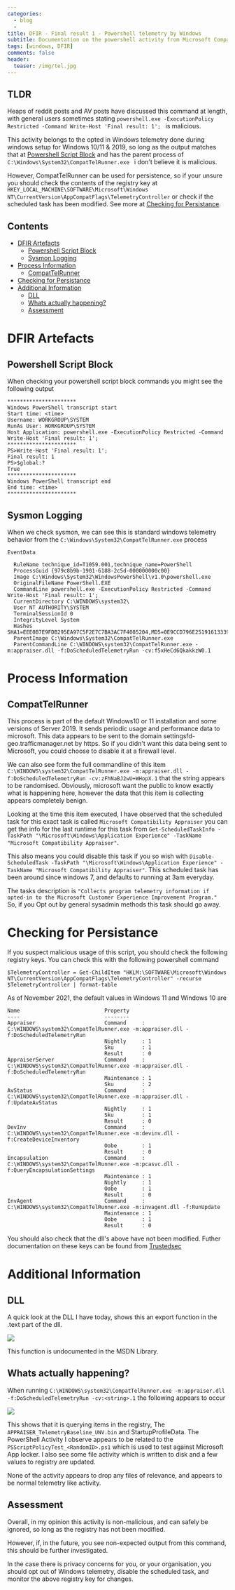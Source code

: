```yaml
---
categories:
  - blog
  - 
title: DFIR - Final result 1 - Powershell telemetry by Windows
subtitle: Documentation on the powershell activity from Microsoft Compatibility Appraiser
tags: [windows, DFIR]
comments: false
header:
  teaser: /img/tel.jpg
---
```


## TLDR
Heaps of reddit posts and AV posts have discussed this command at length, with general users sometimes stating `powershell.exe -ExecutionPolicy Restricted -Command Write-Host 'Final result: 1'; ` is malicious.

This activity belongs to the opted in Windows telemetry done during windows setup for Windows 10/11 & 2019, so long as the output matches that at [Powershell Script Block](#powershell-script-block) and has the parent process of `C:\Windows\System32\CompatTelRunner.exe ` i don't believe it is malicious.

However, CompatTelRunner can be used for persistence, so if your unsure you should check the contents of the registry key at `HKEY_LOCAL_MACHINE\SOFTWARE\Microsoft\Windows NT\CurrentVersion\AppCompatFlags\TelemetryController` or check if the scheduled task has been modified. See more at [Checking for Persistance](#checking-for-persistance).

## Contents

- [DFIR Artefacts](#dfir-artefacts)
  - [Powershell Script Block](#powershell-script-block)
  - [Sysmon Logging](#sysmon-logging)
- [Process Information](#process-information)
  - [CompatTelRunner](#compattelrunner)
- [Checking for Persistance](#checking-for-persistance)
- [Additional Information](#additional-information)
  - [DLL](#dll)
  - [Whats actually happening?](#whats-actually-happening)
  - [Assessment](#assessment)

# DFIR Artefacts
## Powershell Script Block

When checking your powershell script block commands you might see the following output

```
**********************
Windows PowerShell transcript start
Start time: <time>
Username: WORKGROUP\SYSTEM
RunAs User: WORKGROUP\SYSTEM
Host Application: powershell.exe -ExecutionPolicy Restricted -Command Write-Host 'Final result: 1';
**********************
PS>Write-Host 'Final result: 1';
Final result: 1
PS>$global:?
True
**********************
Windows PowerShell transcript end
End time: <time>
**********************
```

## Sysmon Logging

When we check sysmon, we can see this is standard windows telemetry behavior from the `C:\Windows\System32\CompatTelRunner.exe` process

```
EventData 

  RuleName technique_id=T1059.001,technique_name=PowerShell 
  ProcessGuid {979c8b9b-1901-6188-2c5d-000000000c00} 
  Image C:\Windows\System32\WindowsPowerShell\v1.0\powershell.exe 
  OriginalFileName PowerShell.EXE 
  CommandLine powershell.exe -ExecutionPolicy Restricted -Command Write-Host 'Final result: 1'; 
  CurrentDirectory C:\WINDOWS\system32\ 
  User NT AUTHORITY\SYSTEM 
  TerminalSessionId 0 
  IntegrityLevel System 
  Hashes SHA1=EEE0B7E9FDB295EA97C5F2E7C7BA3AC7F4085204,MD5=0E9CCD796E251916133392539572A374,SHA256=C7D4E119149A7150B7101A4BD9FFFBF659FBA76D058F7BF6CC73C99FB36E8221,IMPHASH=BF7A6E7A62C3F5B2E8E069438AC1DD3D 
  ParentImage C:\Windows\System32\CompatTelRunner.exe 
  ParentCommandLine C:\WINDOWS\system32\CompatTelRunner.exe -m:appraiser.dll -f:DoScheduledTelemetryRun -cv:f5xHeCd6QkakkzW0.1 
```

# Process Information
## CompatTelRunner

This process is part of the default Windows10 or 11 installation and some versions of Server 2019. It sends periodic usage and performance data to microsoft. This data appears to be sent to the domain settingsfd-geo.trafficmanager.net by https. So if you didn't want this data being sent to Microsoft, you could choose to disable it at a firewall level.

We can also see form the full commandline of this item `C:\WINDOWS\system32\CompatTelRunner.exe -m:appraiser.dll -f:DoScheduledTelemetryRun -cv:zFhNaBJ2wU+WHopX.1` that the string appears to be randomised. Obviously, microsoft want the public to know exactly what is happening here, however the data that this item is collecting appears completely benign.

Looking at the time this item executed, I have observed that the scheduled task for this exact task is called `Microsoft Compatibility Appraiser` you can get the info for the last runtime for this task from `Get-ScheduledTaskInfo -TaskPath "\Microsoft\Windows\Application Experience" -TaskName "Microsoft Compatibility Appraiser"`. 

This also means you could disable this task if you so wish with `Disable-ScheduledTask -TaskPath "\Microsoft\Windows\Application Experience" -TaskName "Microsoft Compatibility Appraiser"`. This scheduled task has been around since windows 7, and defaults to running at 3am everyday.

The tasks description is `"Collects program telemetry information if opted-in to the Microsoft Customer Experience Improvement Program."` So, if you Opt out by general sysadmin methods this task should go away. 


# Checking for Persistance

If you suspect malicious usage of this script, you should check the following registry keys. You can check this with the following powershell command

```
$TelemetryController = Get-ChildItem "HKLM:\SOFTWARE\Microsoft\Windows NT\CurrentVersion\AppCompatFlags\TelemetryController" -recurse
$TelemetryController | format-table
```

As of November 2021, the default values in Windows 11 and Windows 10 are
```
Name                           Property
----                           --------
Appraiser                      Command     : C:\WINDOWS\system32\CompatTelRunner.exe -m:appraiser.dll -f:DoScheduledTelemetryRun
                               Nightly     : 1
                               Sku         : 1
                               Result      : 0
AppraiserServer                Command     : C:\WINDOWS\system32\CompatTelRunner.exe -m:appraiser.dll -f:DoScheduledTelemetryRun
                               Maintenance : 1
                               Sku         : 2
AvStatus                       Command     : C:\WINDOWS\system32\CompatTelRunner.exe -m:appraiser.dll -f:UpdateAvStatus
                               Nightly     : 1
                               Sku         : 1
                               Result      : 0
DevInv                         Command     : C:\WINDOWS\system32\CompatTelRunner.exe -m:devinv.dll -f:CreateDeviceInventory
                               Oobe        : 1
                               Result      : 0
Encapsulation                  Command     : C:\WINDOWS\system32\CompatTelRunner.exe -m:pcasvc.dll -f:QueryEncapsulationSettings
                               Maintenance : 1
                               Nightly     : 1
                               Oobe        : 1
                               Result      : 0
InvAgent                       Command     : C:\WINDOWS\system32\CompatTelRunner.exe -m:invagent.dll -f:RunUpdate
                               Maintenance : 1
                               Oobe        : 1
                               Result      : 0
```

You should also check that the dll's above have not been modified. Futher documentation on these keys can be found from [Trustedsec](https://www.trustedsec.com/blog/abusing-windows-telemetry-for-persistence/?utm_content=131234033&utm_medium=social&utm_source=twitter&hss_channel=tw-403811306)

# Additional Information
## DLL

A quick look at the DLL I have today, shows this an export function in the .text part of the dll.

![](/img/tel/1.jpg)

This function is undocumented in the MSDN Library.

## Whats actually happening?

When running `C:\WINDOWS\system32\CompatTelRunner.exe -m:appraiser.dll -f:DoScheduledTelemetryRun -cv:<string>.1` the following appears to occur

![](/img/tel/3.jpg)

This shows that it is querying items in the registry, The `APPRAISER_TelemetryBaseline_UNV.bin` and StartupProfileData. The PowerShell Activity I observe appears to be related to the `PSScriptPolicyTest_<RandomID>.ps1` which is used to test against Microsoft App locker. I also see some file activity which is written to disk and a few values to registry are updated.

None of the activity appears to drop any files of relevance, and appears to be normal telemetry like activity.
## Assessment

Overall, in my opinion this activity is non-malicious, and can safely be ignored, so long as the registry has not been modified.

However, if, in the future, you see non-expected output from this command, this should be further investigated. 

In the case there is privacy concerns for you, or your organisation, you should opt out of Windows telemetry, disable the scheduled task, and monitor the above registry key for changes.
